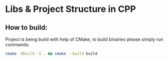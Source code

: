 # Libs & Project Structure in CPP

## How to build:

Project is being build with help of CMake,
to build binaries please simply run commands:

```bash
cmake -Bbuild -S . && cmake --build build

```

